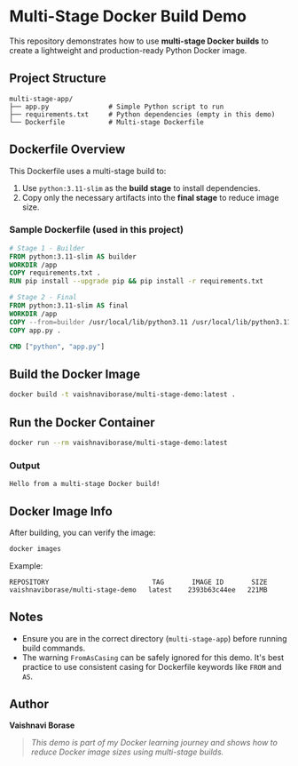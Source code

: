 # Multi-Stage Docker Build Demo

This repository demonstrates how to use **multi-stage Docker builds** to create a lightweight and production-ready Python Docker image.

## Project Structure

```
multi-stage-app/
├── app.py               # Simple Python script to run
├── requirements.txt     # Python dependencies (empty in this demo)
└── Dockerfile           # Multi-stage Dockerfile
```

## Dockerfile Overview

This Dockerfile uses a multi-stage build to:

1. Use `python:3.11-slim` as the **build stage** to install dependencies.
2. Copy only the necessary artifacts into the **final stage** to reduce image size.

### Sample Dockerfile (used in this project)

```Dockerfile
# Stage 1 - Builder
FROM python:3.11-slim AS builder
WORKDIR /app
COPY requirements.txt .
RUN pip install --upgrade pip && pip install -r requirements.txt

# Stage 2 - Final
FROM python:3.11-slim AS final
WORKDIR /app
COPY --from=builder /usr/local/lib/python3.11 /usr/local/lib/python3.11
COPY app.py .

CMD ["python", "app.py"]
```

##  Build the Docker Image

```bash
docker build -t vaishnaviborase/multi-stage-demo:latest .
```

## Run the Docker Container

```bash
docker run --rm vaishnaviborase/multi-stage-demo:latest
```

### Output

```
Hello from a multi-stage Docker build!
```

## Docker Image Info

After building, you can verify the image:

```bash
docker images
```

Example:

```
REPOSITORY                          TAG       IMAGE ID       SIZE
vaishnaviborase/multi-stage-demo   latest    2393b63c44ee   221MB
```

## Notes

- Ensure you are in the correct directory (`multi-stage-app`) before running build commands.
- The warning `FromAsCasing` can be safely ignored for this demo. It's best practice to use consistent casing for Dockerfile keywords like `FROM` and `AS`.

## Author

**Vaishnavi Borase**

>  *This demo is part of my Docker learning journey and shows how to reduce Docker image sizes using multi-stage builds.*
